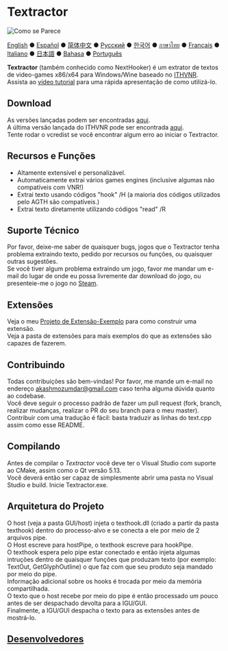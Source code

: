 # Textractor

![Como se Parece](screenshot.png)

[English](README.md) ● [Español](README_ES.md) ● [简体中文](README_SC.md) ● [Русский](README_RU.md) ● [한국어](README_KR.md) ● [ภาษาไทย](README_TH.md) ● [Français](README_FR.md) ● [Italiano](README_IT.md) ● [日本語](README_JP.md) ● [Bahasa](README_ID.md) ● [Português](README_PT.md)

**Textractor** (também conhecido como NextHooker) é um extrator de textos de video-games x86/x64  para Windows/Wine baseado no [ITHVNR](https://web.archive.org/web/20160202084144/http://www.hongfire.com/forum/showthread.php/438331-ITHVNR-ITH-with-the-VNR-engine).<br>
Assista ao [vídeo tutorial](https://tinyurl.com/textractor-tutorial) para uma rápida apresentação de como utilizá-lo.

## Download

As versões lançadas podem ser encontradas [aqui](https://github.com/Artikash/Textractor/releases).<br>
A última versão lançada do ITHVNR pode ser encontrada [aqui](https://drive.google.com/open?id=13aHF4uIXWn-3YML_k2YCDWhtGgn5-tnO).<br>
Tente rodar o vcredist se você encontrar algum erro ao iniciar o Textractor.

## Recursos e Funções

- Altamente extensível e personalizável.
- Automaticamente extrai vários games engines (inclusive algumas não compatíveis com VNR!)
- Extrai texto usando códigos "hook" /H (a maioria dos códigos utilizados pelo AGTH são compatíveis.)
- Extrai texto diretamente utilizando códigos "read" /R

## Suporte Técnico

Por favor, deixe-me saber de quaisquer bugs, jogos que o Textractor tenha problema extraindo texto, pedido por recursos ou funções, ou quaisquer outras sugestões.<br>
Se você tiver algum problema extraindo um jogo, favor me mandar um e-mail do lugar de onde eu possa livremente dar download do jogo, ou presenteie-me o jogo no [Steam](https://steamcommunity.com/profiles/76561198097566313/).

## Extensões

Veja o meu [Projeto de Extensão-Exemplo](https://github.com/Artikash/ExampleExtension) para como construir uma extensão.<br>
Veja a pasta de extensões para mais exemplos do que as extensões são capazes de fazerem. 

## Contribuindo

Todas contribuições são bem-vindas! Por favor, me mande um e-mail no endereço akashmozumdar@gmail.com caso tenha alguma dúvida quanto ao codebase.<br>
Você deve seguir o processo padrão de fazer um pull request (fork, branch, realizar mudanças, realizar o PR do seu branch para o meu master).<br>
Contribuir com uma tradução é fácil: basta traduzir as linhas do text.cpp assim como esse README.

## Compilando

Antes de compilar o  *Textractor* você deve ter o Visual Studio com suporte ao CMake, assim como o Qt versão 5.13.<br>
Você deverá então ser capaz de simplesmente abrir uma pasta no Visual Studio e build. Inicie Textractor.exe.

## Arquitetura do Projeto

O host (veja a pasta GUI/host) injeta o texthook.dll (criado a partir da pasta texthook) dentro do processo-alvo e se conecta a ele por meio de 2 arquivos pipe.<br>
O Host escreve para hostPipe, o texthook escreve para hookPipe.<br>
O texthook espera pelo pipe estar conectado e então injeta algumas intruções dentro de quaisquer funções que produzam texto (por exemplo: TextOut, GetGlyphOutline) o que faz com que seu produto seja mandado por meio do pipe.<br>
Informação adicional sobre os hooks é trocada por meio da memória compartilhada.<br>
O texto que o host recebe por meio do pipe é então processado um pouco antes de ser despachado devolta para a IGU/GUI.<br>
Finalmente, a IGU/GUI despacha o texto para as extensões antes de mostrá-lo.

## [Desenvolvedores](CREDITS.md)
